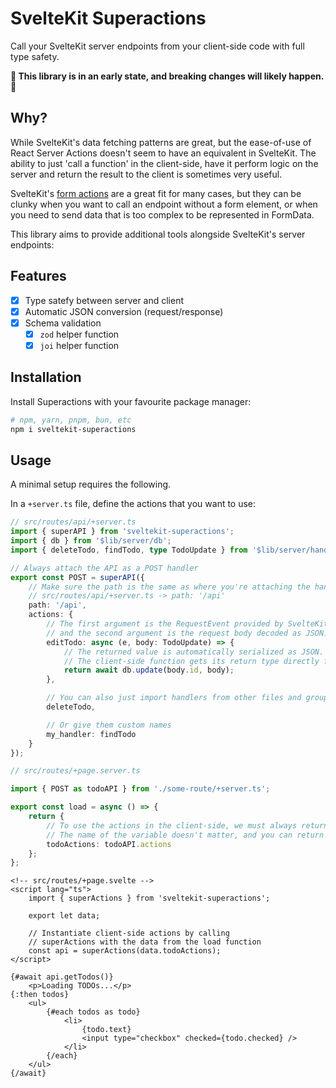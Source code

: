 # SvelteKit Superactions

Call your SvelteKit server endpoints from your client-side code with full type safety.

**🚧 This library is in an early state, and breaking changes will likely happen. 🚧**

## Why?

While SvelteKit's data fetching patterns are great, but the ease-of-use of React Server Actions doesn't seem to have an equivalent in SvelteKit. The ability to just 'call a function' in the client-side, have it perform logic on the server and return the result to the client is sometimes very useful.

SvelteKit's [form actions](https://kit.svelte.dev/docs/form-actions) are a great fit for many cases, but they can be clunky when you want to call an endpoint without a form element, or when you need to send data that is too complex to be represented in FormData.

This library aims to provide additional tools alongside SvelteKit's server endpoints:

## Features

- [x] Type satefy between server and client
- [x] Automatic JSON conversion (request/response)
- [x] Schema validation
  - [x] `zod` helper function
  - [x] `joi` helper function

## Installation

Install Superactions with your favourite package manager:

```bash
# npm, yarn, pnpm, bun, etc
npm i sveltekit-superactions
```

## Usage

A minimal setup requires the following.

In a `+server.ts` file, define the actions that you want to use:

```ts
// src/routes/api/+server.ts
import { superAPI } from 'sveltekit-superactions';
import { db } from '$lib/server/db';
import { deleteTodo, findTodo, type TodoUpdate } from '$lib/server/handlers';

// Always attach the API as a POST handler
export const POST = superAPI({
	// Make sure the path is the same as where you're attaching the handler.
	// src/routes/api/+server.ts -> path: '/api'
	path: '/api',
	actions: {
		// The first argument is the RequestEvent provided by SvelteKit,
		// and the second argument is the request body decoded as JSON.
		editTodo: async (e, body: TodoUpdate) => {
			// The returned value is automatically serialized as JSON.
			// The client-side function gets its return type directly from the return type of its server action
			return await db.update(body.id, body);
		},

		// You can also just import handlers from other files and group them here.
		deleteTodo,

		// Or give them custom names
		my_handler: findTodo
	}
});
```

```ts
// src/routes/+page.server.ts

import { POST as todoAPI } from './some-route/+server.ts';

export const load = async () => {
	return {
		// To use the actions in the client-side, we must always return them from a server load function.
		// The name of the variable doesn't matter, and you can return as many as you want.
		todoActions: todoAPI.actions
	};
};
```

```svelte
<!-- src/routes/+page.svelte -->
<script lang="ts">
	import { superActions } from 'sveltekit-superactions';

	export let data;

	// Instantiate client-side actions by calling
	// superActions with the data from the load function
	const api = superActions(data.todoActions);
</script>

{#await api.getTodos()}
	<p>Loading TODOs...</p>
{:then todos}
	<ul>
		{#each todos as todo}
			<li>
				{todo.text}
				<input type="checkbox" checked={todo.checked} />
			</li>
		{/each}
	</ul>
{/await}
```
